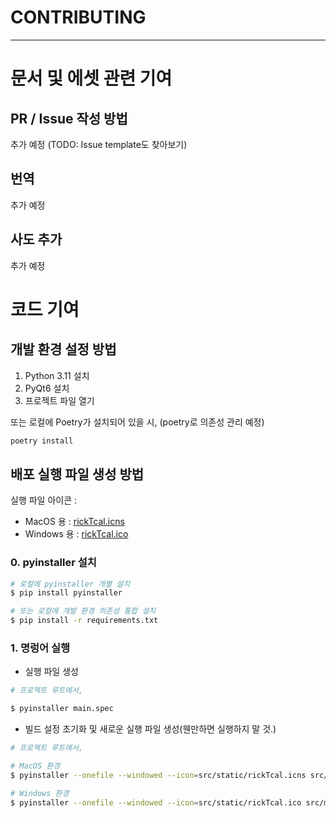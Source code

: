 # CONTRIBUTING

---
# 문서 및 에셋 관련 기여

## PR / Issue 작성 방법

추가 예정 (TODO: Issue template도 찾아보기)

## 번역

추가 예정

## 사도 추가

추가 예정

# 코드 기여

## 개발 환경 설정 방법

1. Python 3.11 설치
2. PyQt6 설치
3. 프로젝트 파일 열기

또는 로컬에 Poetry가 설치되어 있을 시, (poetry로 의존성 관리 예정)
    
 ```bash
 poetry install
 ```

## 배포 실행 파일 생성 방법

실행 파일 아이콘 :
- MacOS 용 : [rickTcal.icns](images/static/rickTcal.icns)
- Windows 용 : [rickTcal.ico](images/static/rickTcal.ico)

### 0. pyinstaller 설치
```bash
# 로컬에 pyinstaller 개별 설치
$ pip install pyinstaller
```

```bash
# 또는 로컬에 개발 환경 의존성 통합 설치
$ pip install -r requirements.txt
```


### 1. 명렁어 실행
 - 실행 파일 생성
```bash
# 프로젝트 루트에서,

$ pyinstaller main.spec
```
 - 빌드 설정 초기화 및 새로운 실행 파일 생성(웬만하면 실행하지 말 것.)
```bash
# 프로젝트 루트에서,

# MacOS 환경
$ pyinstaller --onefile --windowed --icon=src/static/rickTcal.icns src/main.py

# Windows 환경
$ pyinstaller --onefile --windowed --icon=src/static/rickTcal.ico src/main.py
```